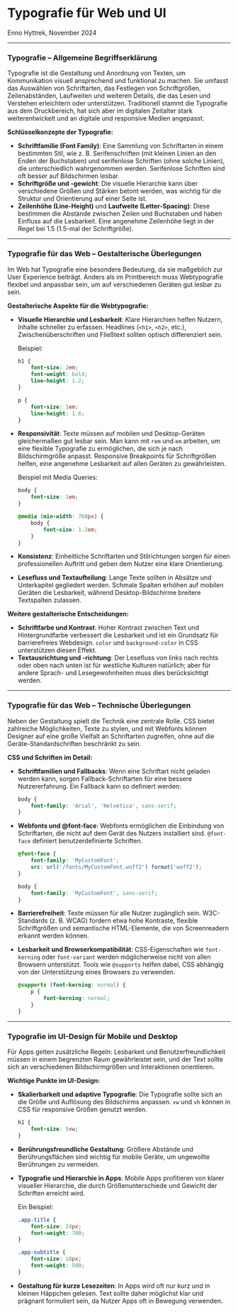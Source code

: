# Typografie für Web und UI

Enno Hyttrek, November 2024

---

### Typografie – Allgemeine Begriffserklärung

Typografie ist die Gestaltung und Anordnung von Texten, um Kommunikation visuell ansprechend und funktional zu machen. Sie umfasst das Auswählen von Schriftarten, das Festlegen von Schriftgrößen, Zeilenabständen, Laufweiten und weiteren Details, die das Lesen und Verstehen erleichtern oder unterstützen. Traditionell stammt die Typografie aus dem Druckbereich, hat sich aber im digitalen Zeitalter stark weiterentwickelt und an digitale und responsive Medien angepasst.

**Schlüsselkonzepte der Typografie:**

- **Schriftfamilie (Font Family)**: Eine Sammlung von Schriftarten in einem bestimmten Stil, wie z. B. Serifenschriften (mit kleinen Linien an den Enden der Buchstaben) und serifenlose Schriften (ohne solche Linien), die unterschiedlich wahrgenommen werden. Serifenlose Schriften sind oft besser auf Bildschirmen lesbar.
- **Schriftgröße und -gewicht**: Die visuelle Hierarchie kann über verschiedene Größen und Stärken betont werden, was wichtig für die Struktur und Orientierung auf einer Seite ist.
- **Zeilenhöhe (Line-Height)** und **Laufweite (Letter-Spacing)**: Diese bestimmen die Abstände zwischen Zeilen und Buchstaben und haben Einfluss auf die Lesbarkeit. Eine angenehme Zeilenhöhe liegt in der Regel bei 1.5 (1.5-mal der Schriftgröße).

---

### Typografie für das Web – Gestalterische Überlegungen

Im Web hat Typografie eine besondere Bedeutung, da sie maßgeblich zur User Experience beiträgt. Anders als im Printbereich muss Webtypografie flexibel und anpassbar sein, um auf verschiedenen Geräten gut lesbar zu sein.

**Gestalterische Aspekte für die Webtypografie:**

- **Visuelle Hierarchie und Lesbarkeit**: Klare Hierarchien helfen Nutzern, Inhalte schneller zu erfassen. Headlines (`<h1>`, `<h2>`, etc.), Zwischenüberschriften und Fließtext sollten optisch differenziert sein. 

  Beispiel:
  
  ```css
  h1 {
      font-size: 2em;
      font-weight: bold;
      line-height: 1.2;
  }

  p {
      font-size: 1em;
      line-height: 1.6;
  }
  ```

- **Responsivität**: Texte müssen auf mobilen und Desktop-Geräten gleichermaßen gut lesbar sein. Man kann mit `rem` und `em` arbeiten, um eine flexible Typografie zu ermöglichen, die sich je nach Bildschirmgröße anpasst. Responsive Breakpoints für Schriftgrößen helfen, eine angenehme Lesbarkeit auf allen Geräten zu gewährleisten.

  Beispiel mit Media Queries:

  ```css
  body {
      font-size: 1em;
  }

  @media (min-width: 768px) {
      body {
          font-size: 1.2em;
      }
  }
  ```

- **Konsistenz**: Einheitliche Schriftarten und Stilrichtungen sorgen für einen professionellen Auftritt und geben dem Nutzer eine klare Orientierung.

- **Lesefluss und Textaufteilung**: Lange Texte sollten in Absätze und Unterkapitel gegliedert werden. Schmale Spalten erhöhen auf mobilen Geräten die Lesbarkeit, während Desktop-Bildschirme breitere Textspalten zulassen.

**Weitere gestalterische Entscheidungen:**

- **Schriftfarbe und Kontrast**: Hoher Kontrast zwischen Text und Hintergrundfarbe verbessert die Lesbarkeit und ist ein Grundsatz für barrierefreies Webdesign. `color` und `background-color` in CSS unterstützen diesen Effekt.
- **Textausrichtung und -richtung**: Der Lesefluss von links nach rechts oder oben nach unten ist für westliche Kulturen natürlich; aber für andere Sprach- und Lesegewohnheiten muss dies berücksichtigt werden.

---

### Typografie für das Web – Technische Überlegungen

Neben der Gestaltung spielt die Technik eine zentrale Rolle. CSS bietet zahlreiche Möglichkeiten, Texte zu stylen, und mit Webfonts können Designer auf eine große Vielfalt an Schriftarten zugreifen, ohne auf die Geräte-Standardschriften beschränkt zu sein.

**CSS und Schriften im Detail:**

- **Schriftfamilien und Fallbacks**: Wenn eine Schriftart nicht geladen werden kann, sorgen Fallback-Schriftarten für eine bessere Nutzererfahrung. Ein Fallback kann so definiert werden:

  ```css
  body {
      font-family: 'Arial', 'Helvetica', sans-serif;
  }
  ```

- **Webfonts und @font-face**: Webfonts ermöglichen die Einbindung von Schriftarten, die nicht auf dem Gerät des Nutzers installiert sind. `@font-face` definiert benutzerdefinierte Schriften.

  ```css
  @font-face {
      font-family: 'MyCustomFont';
      src: url('/fonts/MyCustomFont.woff2') format('woff2');
  }

  body {
      font-family: 'MyCustomFont', sans-serif;
  }
  ```

- **Barrierefreiheit**: Texte müssen für alle Nutzer zugänglich sein. W3C-Standards (z. B. WCAG) fordern etwa hohe Kontraste, flexible Schriftgrößen und semantische HTML-Elemente, die von Screenreadern erkannt werden können.

- **Lesbarkeit und Browserkompatibilität**: CSS-Eigenschaften wie `font-kerning` oder `font-variant` werden möglicherweise nicht von allen Browsern unterstützt. Tools wie `@supports` helfen dabei, CSS abhängig von der Unterstützung eines Browsers zu verwenden.

  ```css
  @supports (font-kerning: normal) {
      p {
          font-kerning: normal;
      }
  }
  ```

---

### Typografie im UI-Design für Mobile und Desktop

Für Apps gelten zusätzliche Regeln: Lesbarkeit und Benutzerfreundlichkeit müssen in einem begrenzten Raum gewährleistet sein, und der Text sollte sich an verschiedenen Bildschirmgrößen und Interaktionen orientieren.

**Wichtige Punkte im UI-Design:**

- **Skalierbarkeit und adaptive Typografie**: Die Typografie sollte sich an die Größe und Auflösung des Bildschirms anpassen. `vw` und `vh` können in CSS für responsive Größen genutzt werden.

  ```css
  h1 {
      font-size: 5vw;
  }
  ```

- **Berührungsfreundliche Gestaltung**: Größere Abstände und Berührungsflächen sind wichtig für mobile Geräte, um ungewollte Berührungen zu vermeiden.

- **Typografie und Hierarchie in Apps**: Mobile Apps profitieren von klarer visueller Hierarchie, die durch Größenunterschiede und Gewicht der Schriften erreicht wird.

  Ein Beispiel:

  ```css
  .app-title {
      font-size: 24px;
      font-weight: 700;
  }

  .app-subtitle {
      font-size: 18px;
      font-weight: 500;
  }
  ```

- **Gestaltung für kurze Lesezeiten**: In Apps wird oft nur kurz und in kleinen Häppchen gelesen. Text sollte daher möglichst klar und prägnant formuliert sein, da Nutzer Apps oft in Bewegung verwenden.

